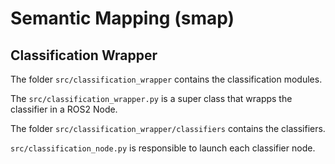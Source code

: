 # Semantic Mapping (smap)

## Classification Wrapper

The folder `src/classification_wrapper` contains the classification modules.

The `src/classification_wrapper.py` is a super class that wrapps the classifier in a ROS2 Node.

The folder `src/classification_wrapper/classifiers` contains the classifiers.

`src/classification_node.py` is responsible to launch each classifier node.